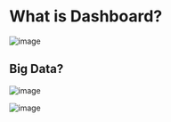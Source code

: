 # What is Dashboard?


![image](https://github.com/user-attachments/assets/22a76920-45e4-4392-b6fe-20c35b0951ce)

## Big Data?

![image](https://github.com/user-attachments/assets/0f0b6914-2280-4df2-96cb-eeb29ec0e09e)

![image](https://github.com/user-attachments/assets/6bc4b4da-97ec-47f9-81a5-d97deae16785)

